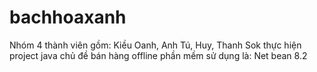 # bachhoaxanh
Nhóm 4 thành viên gồm: Kiều Oanh, Anh Tú, Huy, Thanh Sok thực hiện project java chủ đề bán hàng offline
phần mềm sử dụng là: Net bean 8.2
